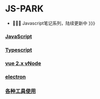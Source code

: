 # JS-PARK

* 🎉🎉🎉 Javascript笔记系列，陆续更新中 》》》

### [JavaScript](./JavaScript)

### [Typescript](./Typescript/)

### [vue 2.x vNode](./vnode)

### [electron](./electron)


### [各种工具使用](./Tool)